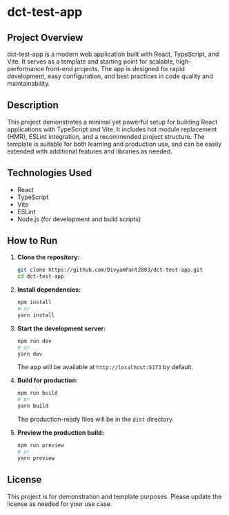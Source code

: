 # dct-test-app

## Project Overview

dct-test-app is a modern web application built with React, TypeScript, and Vite. It serves as a template and starting point for scalable, high-performance front-end projects. The app is designed for rapid development, easy configuration, and best practices in code quality and maintainability.

## Description

This project demonstrates a minimal yet powerful setup for building React applications with TypeScript and Vite. It includes hot module replacement (HMR), ESLint integration, and a recommended project structure. The template is suitable for both learning and production use, and can be easily extended with additional features and libraries as needed.

## Technologies Used
- React
- TypeScript
- Vite
- ESLint
- Node.js (for development and build scripts)

## How to Run

1. **Clone the repository:**
   ```bash
   git clone https://github.com/DivyamPant2803/dct-test-app.git
   cd dct-test-app
   ```

2. **Install dependencies:**
   ```bash
   npm install
   # or
   yarn install
   ```

3. **Start the development server:**
   ```bash
   npm run dev
   # or
   yarn dev
   ```
   The app will be available at `http://localhost:5173` by default.

4. **Build for production:**
   ```bash
   npm run build
   # or
   yarn build
   ```
   The production-ready files will be in the `dist` directory.

5. **Preview the production build:**
   ```bash
   npm run preview
   # or
   yarn preview
   ```

## License
This project is for demonstration and template purposes. Please update the license as needed for your use case.
